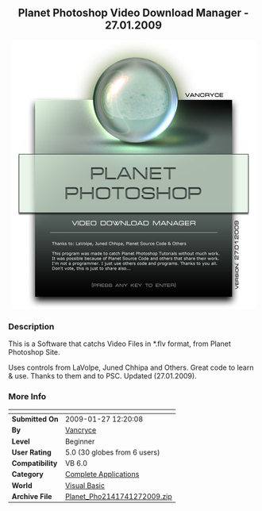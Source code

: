 ﻿<div align="center">

## Planet Photoshop Video Download Manager \- 27\.01\.2009

<img src="PIC20091291321281401.jpg">
</div>

### Description

This is a Software that catchs Video Files in *.flv format, from Planet Photoshop Site.

Uses controls from LaVolpe, Juned Chhipa and Others. Great code to learn &amp; use. Thanks to them and to PSC. Updated (27.01.2009).
 
### More Info
 


<span>             |<span>
---                |---
**Submitted On**   |2009-01-27 12:20:08
**By**             |[Vancryce](https://github.com/Planet-Source-Code/PSCIndex/blob/master/ByAuthor/vancryce.md)
**Level**          |Beginner
**User Rating**    |5.0 (30 globes from 6 users)
**Compatibility**  |VB 6\.0
**Category**       |[Complete Applications](https://github.com/Planet-Source-Code/PSCIndex/blob/master/ByCategory/complete-applications__1-27.md)
**World**          |[Visual Basic](https://github.com/Planet-Source-Code/PSCIndex/blob/master/ByWorld/visual-basic.md)
**Archive File**   |[Planet\_Pho2141741272009\.zip](https://github.com/Planet-Source-Code/vancryce-planet-photoshop-video-download-manager-27-01-2009__1-71570/archive/master.zip)








